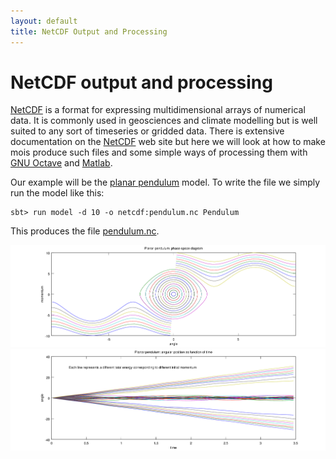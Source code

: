 ```yaml
---
layout: default
title: NetCDF Output and Processing
---
```


NetCDF output and processing
============================

[NetCDF] is a format for expressing multidimensional arrays of
numerical data. It is commonly used in geosciences and climate
modelling but is well suited to any sort of timeseries or gridded
data. There is extensive documentation on the [NetCDF] web site but
here we will look at how to make mois produce such files and some
simple ways of processing them with [GNU Octave] and [Matlab].

Our example will be the [planar pendulum] model. To write the file we
simply run the model like this:

~~~~~
sbt> run model -d 10 -o netcdf:pendulum.nc Pendulum
~~~~~

This produces the file [pendulum.nc](pendulum.nc).

![Phase space diagram](pendulum_theta_p.png)
![Angle as a function of time](pendulum_theta_time.png)

[NetCDF]: http://www.unidata.ucar.edu/netcdf
[GNU Octave]: https://gnu.org/software/octave/
[Matlab]: http://www.mathworks.co.uk/products/matlab/
[planar pendulum]: ../pendulum
